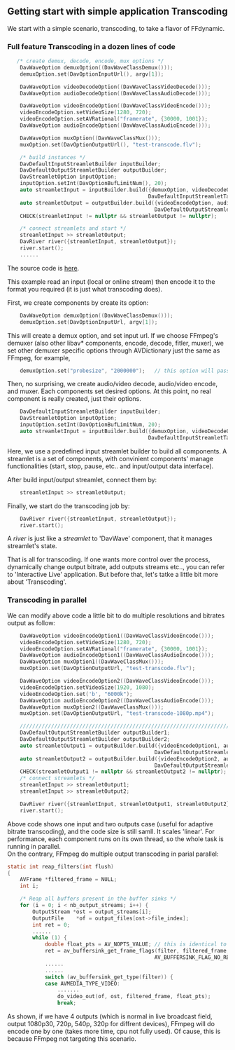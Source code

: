 ## **Getting start with simple application Transcoding** 

We start with a simple scenario, transcoding, to take a flavor of FFdynamic.

### **Full feature Transcoding in a dozen lines of code**

```c++
   /* create demux, decode, encode, mux options */
    DavWaveOption demuxOption((DavWaveClassDemux()));
    demuxOption.set(DavOptionInputUrl(), argv[1]);

    DavWaveOption videoDecodeOption((DavWaveClassVideoDecode()));
    DavWaveOption audioDecodeOption((DavWaveClassAudioDecode()));

    DavWaveOption videoEncodeOption((DavWaveClassVideoEncode()));
    videoEncodeOption.setVideoSize(1280, 720);
    videoEncodeOption.setAVRational("framerate", {30000, 1001});
    DavWaveOption audioEncodeOption((DavWaveClassAudioEncode()));

    DavWaveOption muxOption((DavWaveClassMux()));
    muxOption.set(DavOptionOutputUrl(), "test-transcode.flv");

    /* build instances */
    DavDefaultInputStreamletBuilder inputBuilder;
    DavDefaultOutputStreamletBuilder outputBuilder;
    DavStreamletOption inputOption;
    inputOption.setInt(DavOptionBufLimitNum(), 20);
    auto streamletInput = inputBuilder.build({demuxOption, videoDecodeOption, audioDecodeOption},
                                             DavDefaultInputStreamletTag("test_input"), inputOption);
    auto streamletOutput = outputBuilder.build({videoEncodeOption, audioEncodeOption, muxOption},
                                               DavDefaultOutputStreamletTag("test_output"));
    CHECK(streamletInput != nullptr && streamletOutput != nullptr);

    /* connect streamlets and start */
    streamletInput >> streamletOutput;
    DavRiver river({streamletInput, streamletOutput});
    river.start();
    ......
```
The source code is [here](../FFdynamic/davTests/simpleTranscode.cpp).

This example read an input (local or online stream) then encode it to the format you required (it is just what  transcoding does).

First, we create components by create its option:
``` c++
    DavWaveOption demuxOption((DavWaveClassDemux()));
    demuxOption.set(DavOptionInputUrl, argv[1]);
```
This will create a demux option, and set input url. If we choose FFmpeg's demuxer (also other libav* components, encode, decode, fitler, muxer), we set other demuxer specific options through AVDictionary just the same as FFmpeg, for example, 

```  c++
    demuxOption.set("probesize", "2000000");   // this option will pass to libavformat via AVDictionary
```

Then, no surprising, we create audio/video decode, audio/video encode, and muxer. Each components set desired options.
At this point, no real component is really created, just their options.

``` c++
    DavDefaultInputStreamletBuilder inputBuilder;
    DavStreamletOption inputOption;
    inputOption.setInt(DavOptionBufLimitNum, 20);
    auto streamletInput = inputBuilder.build({demuxOption, videoDecodeOption, audioDecodeOption},
                                             DavDefaultInputStreamletTag("test_input"), inputOption);
```

Here, we use a predefined input streamlet builder to build all components. A streamlet is a set of components, with convinient components' manage functionalities (start, stop, pause, etc.. and input/output data interface).

After build input/output streamlet, connect them by:

``` c++
    streamletInput >> streamletOutput;
```

Finally, we start do the transcoding job by:
``` c++
    DavRiver river({streamletInput, streamletOutput});
    river.start();
```
A *river* is just like a *streamlet* to 'DavWave' component, that it manages streamlet's state.

That is all for transcoding. If one wants more control over the process, dynamically change output bitrate, add outputs streams etc.., you can refer to 'Interactive Live' application. But before that, let's tatke a little bit more about 'Transcoding'.

### **Transcoding in parallel**

We can modify above code a little bit to do multiple resolutions and bitrates output as follow:

``` c++
    DavWaveOption videoEncodeOption1((DavWaveClassVideoEncode()));
    videoEncodeOption.setVideoSize(1280, 720);
    videoEncodeOption.setAVRational("framerate", {30000, 1001});
    DavWaveOption audioEncodeOption1((DavWaveClassAudioEncode()));
    DavWaveOption muxOption1((DavWaveClassMux()));
    muxOption.set(DavOptionOutputUrl, "test-transcode.flv");

    DavWaveOption videoEncodeOption2((DavWaveClassVideoEncode()));
    videoEncodeOption.setVideoSize(1920, 1080);
    videoEncodeOption.set('b', "6000k");
    DavWaveOption audioEncodeOption2((DavWaveClassAudioEncode()));
    DavWaveOption muxOption2((DavWaveClassMux()));
    muxOption.set(DavOptionOutputUrl, "test-transcode-1080p.mp4");

    ////////////////////////////////////////////////////////////////////////////
    DavDefaultOutputStreamletBuilder outputBuilder1;
    DavDefaultOutputStreamletBuilder outputBuilder2;
    auto streamletOutput1 = outputBuilder.build({videoEncodeOption1, audioEncodeOption1, muxOption1},
                                               DavDefaultOutputStreamletTag("test_output_1"));
    auto streamletOutput2 = outputBuilder.build({videoEncodeOption2, audioEncodeOption2, muxOption2},
                                               DavDefaultOutputStreamletTag("test_output_2"));
    CHECK(streamletOutput1 != nullptr && streamletOutput2 != nullptr);
    /* connect streamlets */
    streamletInput >> streamletOutput1;
    streamletInput >> streamletOutput2;

    DavRiver river({streamletInput, streamletOutput1, streamletOutput2});
    river.start();
```
Above code shows one input and two outputs case (useful for adaptive bitrate transcoding), and the code size is still samll. It scales 'linear'.
For performance, each component runs on its own thread, so the whole task is running in parallel.  
On the contrary, FFmpeg do multiple output transcoding in parial parallel:

``` c  FFmpeg.c
static int reap_filters(int flush)
{
    AVFrame *filtered_frame = NULL;
    int i;

    /* Reap all buffers present in the buffer sinks */
    for (i = 0; i < nb_output_streams; i++) {
        OutputStream *ost = output_streams[i];
        OutputFile    *of = output_files[ost->file_index];
        int ret = 0;
        ......
        while (1) {
            double float_pts = AV_NOPTS_VALUE; // this is identical to filtered_frame.pts but with higher precision
            ret = av_buffersink_get_frame_flags(filter, filtered_frame,
                                               AV_BUFFERSINK_FLAG_NO_REQUEST);
            ......
            ......
            switch (av_buffersink_get_type(filter)) {
            case AVMEDIA_TYPE_VIDEO:
                .......
                do_video_out(of, ost, filtered_frame, float_pts);
                break;
```

As shown, if we have 4 outputs (which is normal in live broadcast field, output 1080p30, 720p, 540p, 320p for diffrent devices), FFmpeg will do encode one by one (takes more time, cpu not fully used). Of cause, this is because FFmpeg not targeting this scenario.
